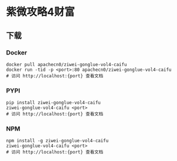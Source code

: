 # 紫微攻略4财富

## 下载

### Docker

```
docker pull apachecn0/ziwei-gonglue-vol4-caifu
docker run -tid -p <port>:80 apachecn0/ziwei-gonglue-vol4-caifu
# 访问 http://localhost:{port} 查看文档
```

### PYPI

```
pip install ziwei-gonglue-vol4-caifu
ziwei-gonglue-vol4-caifu <port>
# 访问 http://localhost:{port} 查看文档
```

### NPM

```
npm install -g ziwei-gonglue-vol4-caifu
ziwei-gonglue-vol4-caifu <port>
# 访问 http://localhost:{port} 查看文档
```